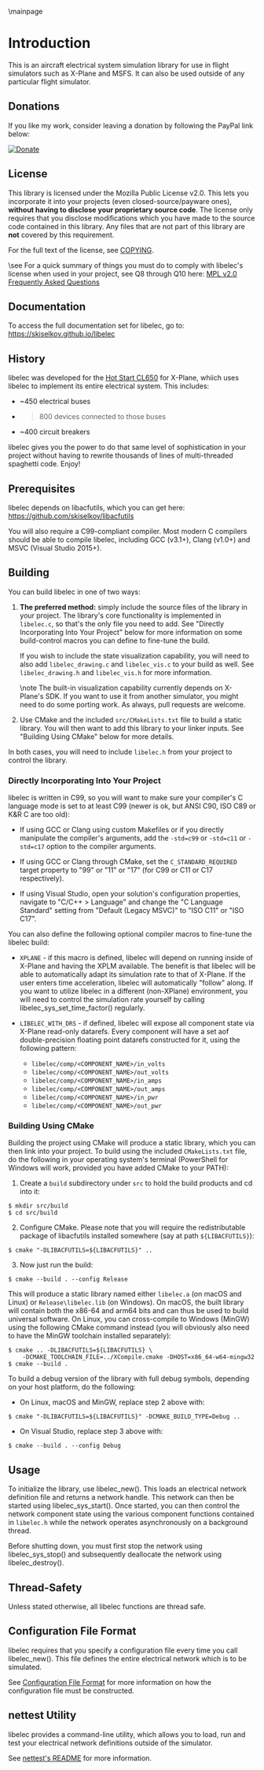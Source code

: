 \mainpage

# Introduction

This is an aircraft electrical system simulation library for use in flight
simulators such as X-Plane and MSFS. It can also be used outside of any
particular flight simulator.

## Donations

If you like my work, consider leaving a donation by following the PayPal
link below:

[![Donate](https://img.shields.io/badge/Donate-PayPal-green.svg)](https://www.paypal.com/cgi-bin/webscr?cmd=_s-xclick&hosted_button_id=8DN9LYD5VP4NY)

## License

This library is licensed under the Mozilla Public License v2.0. This lets
you incorporate it into your projects (even closed-source/payware ones),
**without having to disclose your proprietary source code**. The license
only requires that you disclose modifications which you have made to the
source code contained in this library. Any files that are not part of
this library are **not** covered by this requirement.

For the full text of the license, see [COPYING](COPYING.md).

\see For a quick summary of things you must do to comply with libelec's
license when used in your project, see Q8 through Q10 here:
[MPL v2.0 Frequently Asked Questions](https://www.mozilla.org/en-US/MPL/2.0/FAQ/)

## Documentation

To access the full documentation set for libelec, go to:
https://skiselkov.github.io/libelec

## History

libelec was developed for the [Hot Start CL650](https://www.x-aviation.com/catalog/product_info.php/take-command-hot-start-challenger-650-p-212)
for X-Plane, whiich uses libelec to implement its entire electrical system.
This includes:

- ~450 electrical buses
- >800 devices connected to those buses
- ~400 circuit breakers

libelec gives you the power to do that same level of sophistication in
your project without having to rewrite thousands of lines of
multi-threaded spaghetti code. Enjoy!

## Prerequisites

libelec depends on libacfutils, which you can get here:
https://github.com/skiselkov/libacfutils

You will also require a C99-compliant compiler. Most modern C compilers
should be able to compile libelec, including GCC (v3.1+), Clang (v1.0+)
and MSVC (Visual Studio 2015+).

## Building

You can build libelec in one of two ways:

1. **The preferred method:** simply include the source files of the
   library in your project. The library's core functionality is
   implemented in `libelec.c`, so that's the only file you need to add.
   See "Directly Incorporating Into Your Project" below for more
   information on some build-control macros you can define to fine-tune
   the build.

   If you wish to include the state visualization capability, you will
   need to also add `libelec_drawing.c` and `libelec_vis.c` to your build
   as well. See `libelec_drawing.h` and `libelec_vis.h` for more
   information.

   \note The built-in visualization capability currently depends on
   X-Plane's SDK. If you want to use it from another simulator, you might
   need to do some porting work. As always, pull requests are welcome.

2. Use CMake and the included `src/CMakeLists.txt` file to build a static
   library. You will then want to add this library to your linker inputs.
   See "Building Using CMake" below for more details.

In both cases, you will need to include `libelec.h` from your project to
control the library.

### Directly Incorporating Into Your Project

libelec is written in C99, so you will want to make sure your compiler's
C language mode is set to at least C99 (newer is ok, but ANSI C90, ISO
C89 or K&R C are too old):

- If using GCC or Clang using custom Makefiles or if you directly
  manipulate the compiler's arguments, add the `-std=c99` or `-std=c11`
  or `-std=c17` option to the compiler arguments.

- If using GCC or Clang through CMake, set the `C_STANDARD_REQUIRED` target
  property to "99" or "11" or "17" (for C99 or C11 or C17 respectively).

- If using Visual Studio, open your solution's configuration properties,
  navigate to "C/C++ > Language" and change the "C Language Standard"
  setting from "Default (Legacy MSVC)" to "ISO C11" or "ISO C17".

You can also define the following optional compiler macros to fine-tune
the libelec build:

- `XPLANE` - if this macro is defined, libelec will depend on running
   inside of X-Plane and having the XPLM available. The benefit is that
   libelec will be able to automatically adapt its simulation rate to
   that of X-Plane. If the user enters time acceleration, libelec will
   automatically "follow" along. If you want to utilize libelec in a
   different (non-XPlane) environment, you will need to control the
   simulation rate yourself by calling libelec_sys_set_time_factor()
   regularly.

- `LIBELEC_WITH_DRS` - if defined, libelec will expose all component
   state via X-Plane read-only datarefs. Every component will have a set
   aof double-precision floating point datarefs constructed for it, using
   the following pattern:
   * `libelec/comp/<COMPONENT_NAME>/in_volts`
   * `libelec/comp/<COMPONENT_NAME>/out_volts`
   * `libelec/comp/<COMPONENT_NAME>/in_amps`
   * `libelec/comp/<COMPONENT_NAME>/out_amps`
   * `libelec/comp/<COMPONENT_NAME>/in_pwr`
   * `libelec/comp/<COMPONENT_NAME>/out_pwr`

### Building Using CMake

Building the project using CMake will produce a static library, which you
can then link into your project. To build using the included
`CMakeLists.txt` file, do the following in your operating system's
terminal (PowerShell for Windows will work, provided you have added CMake
to your PATH):

1. Create a `build` subdirectory under `src` to hold the build products
   and cd into it:
```
$ mkdir src/build
$ cd src/build
```
2. Configure CMake. Please note that you will require the redistributable
   package of libacfutils installed somewhere (say at path `${LIBACFUTILS}`):
```
$ cmake "-DLIBACFUTILS=${LIBACFUTILS}" ..
```
3. Now just run the build:
```
$ cmake --build . --config Release
```

This will produce a static library named either `libelec.a` (on macOS and
Linux) or `Release\libelec.lib` (on Windows). On macOS, the built library
will contain both the x86-64 and arm64 bits and can thus be used to build
universal software. On Linux, you can cross-compile to Windows (MinGW)
using the following CMake command instead (you will obviously also need
to have the MinGW toolchain installed separately):

```
$ cmake .. -DLIBACFUTILS=${LIBACFUTILS} \
    -DCMAKE_TOOLCHAIN_FILE=../XCompile.cmake -DHOST=x86_64-w64-mingw32
$ cmake --build .
```

To build a debug version of the library with full debug symbols,
depending on your host platform, do the following:

- On Linux, macOS and MinGW, replace step 2 above with:
```
$ cmake "-DLIBACFUTILS=${LIBACFUTILS}" -DCMAKE_BUILD_TYPE=Debug ..
```

- On Visual Studio, replace step 3 above with:
```
$ cmake --build . --config Debug
```

## Usage

To initialize the library, use libelec_new(). This loads an electrical
network definition file and returns a network handle. This network can
then be started using libelec_sys_start(). Once started, you can then
control the network component state using the various component functions
contained in `libelec.h` while the network operates asynchronously on a
background thread.

Before shutting down, you must first stop the network using
libelec_sys_stop() and subsequently deallocate the network using
libelec_destroy().

## Thread-Safety

Unless stated otherwise, all libelec functions are thread safe.

## Configuration File Format

libelec requires that you specify a configuration file every time you
call libelec_new(). This file defines the entire electrical network which
is to be simulated.

See [Configuration File Format](ConfFileFormat.md) for more information
on how the configuration file must be constructed.

## nettest Utility

libelec provides a command-line utility, which allows you to load, run
and test your electrical network definitions outside of the simulator.

See [nettest's README](nettest/README.md) for more information.
